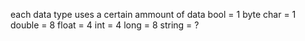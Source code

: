 each data type uses a certain ammount of data
bool = 1 byte
char = 1
double = 8
float = 4
int = 4
long = 8
string = ?
